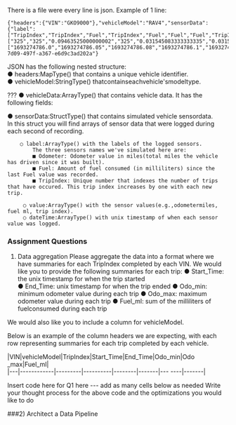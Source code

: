 There is a file were every line is json.
Example of 1 line:
```
{"headers":{"VIN":"GKO9000"},"vehicleModel":"RAV4","sensorData":{"label":["TripIndex","TripIndex","Fuel","TripIndex","Fuel","Fuel","Fuel","TripIndex","Fuel","TripIndex","Fuel","Fuel","Fuel","Fuel","Fuel","Fuel","Fuel","Fuel","Fuel","TripIndex","Fuel","Fuel","Fuel","Fuel","Fuel","Odometer"],"value":["325","325","0.09463525000000002","325","0.031545083333333335","0.031545083333333335","0.05257513888888889","325","0.15772541666666667","325","0.07360519444444445","0.031545083333333335","0.07360519444444445","0.04206011111111111","0.07360519444444445","0.06309016666666667","0.04206011111111111","0.031545083333333335","0.031545083333333335","325","0.07360519444444445","0.04206011111111111","0.05257513888888889","0.05257513888888889","0","20003"],"dateTime":["1693274786.0","1693274786.05","1693274786.08","1693274786.1","1693274786.11","1693274786.14","1693274786.19","1693274786.2","1693274786.34","1693274786.4","1693274786.41","1693274786.44","1693274786.51","1693274786.55","1693274786.62","1693274786.68","1693274786.72","1693274786.75","1693274786.78","1693274786.8","1693274786.85","1693274786.89","1693274786.94","1693274786.99","1693274786.99","1693274786.99"]},"identifier":"436a0117-7d09-497f-a367-e6d9c3ad202a"}

```


JSON  has the following nested structure:  
● headers:MapType() that contains a unique vehicle identifier.  
● vehicleModel:StringType() thatcontainseachvehicle'smodeltype.  

??? ● vehicleData:ArrayType() that contains vehicle data.  It has the following fields:  

● sensorData:StructType() that contains simulated vehicle sensordata.  
In this struct you will find arrays of sensor data that were logged during each second of recording.  
```
    ○ label:ArrayType() with the labels of the logged sensors.
        The three sensors names we've simulated here are:  
        ■ Odometer: Odometer value in miles(total miles the vehicle has driven since it was built).  
        ■ Fuel: Amount of fuel consumed (in milliliters) since the last Fuel value was recorded.  
        ■ TripIndex: Unique number that indexes the number of trips that have occured. This trip index increases by one with each new trip.   

     ○ value:ArrayType() with the sensor values(e.g.,odometermiles, fuel ml, trip index).
     ○ dateTime:ArrayType() with unix timestamp of when each sensor value was logged.
```

### Assignment Questions
1) Data aggregation
Please aggregate the data into a format where we have summaries for each TripIndex completed by each VIN. We would like you to provide the following summaries for each trip:
● Start_Time: the unix timestamp for when the trip started  
● End_Time: unix timestamp for when the trip ended
● Odo_min: minimum odometer value during each trip
● Odo_max: maximum odometer value during each trip
● Fuel_ml: sum of the milliliters of fuelconsumed during each trip

We would also like you to include a column for vehicleModel.
 
Below is an example of the column headers we are expecting, with each row representing summaries for each trip completed by each vehicle.
 

  |VIN|vehicleModel|TripIndex|Start_Time|End_Time|Odo_min|Odo
  _max|Fuel_ml|  
  |---|------------|---------|----------|--------|-------|---
  ----|-------|
  
  Insert code here for Q1 here --- add as many cells below as needed
 Write your thought process for the above code and the optimizations you would like to do

###2) Architect a Data Pipeline
